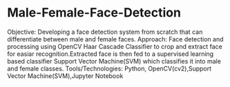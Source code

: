 # Male-Female-Face-Detection
Objective: Developing a face detection system from scratch that can differentiate between male and female faces.
Approach: Face detection and processing using OpenCV Haar Cascade Classifier to crop and extract face for easiar recognition.Extracted face is then fed to a supervised learning based classifier Support Vector Machine(SVM) which classifies it into male and female classes.
Tools/Technologies: Python, OpenCV(cv2),Support Vector Machine(SVM),Jupyter Notebook
